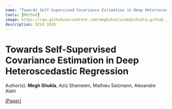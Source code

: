 ```yaml
---
name: "Towards Self-Supervised Covariance Estimation in Deep Heteroscedastic Regression"
tools: [Method]
image: https://raw.githubusercontent.com/meghshukla/meghshukla.github.io/master/files/images/toss.png
description: ICLR 2025
---
```


# Towards Self-Supervised Covariance Estimation in Deep Heteroscedastic Regression
Author(s): **Megh Shukla**, Aziz Shameem, Mathieu Salzmann, Alexandre Alahi  

<a href="https://deep-regression.github.io/files/papers/iclr/ToSS.pdf" target="_blank">[Paper]</a> 
